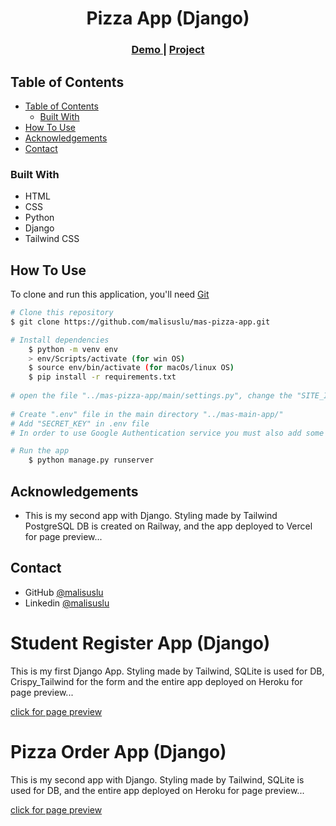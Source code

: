 <!-- Please update value in the {}  -->

<h1 align="center">Pizza App (Django)</h1>


<div align="center">
  <h3>
    <a href="https://mas-pizza-app.vercel.app/">
      Demo
    </a>
     | 
    <a href="https://github.com/malisuslu/mas-pizza-app/">
      Project
    </a>
 
  </h3>
</div>

<!-- TABLE OF CONTENTS -->

## Table of Contents

- [Table of Contents](#table-of-contents)
  - [Built With](#built-with)
- [How To Use](#how-to-use)
- [Acknowledgements](#acknowledgements)
- [Contact](#contact)

<!-- OVERVIEW -->

<!-- ## Overview

![screenshot](todo.PNG) -->

### Built With

<!-- This section should list any major frameworks that you built your project using. Here are a few examples.-->

- HTML
- CSS
- Python
- Django
- Tailwind CSS

## How To Use

<!-- This is an example, please update according to your application -->

To clone and run this application, you'll need [Git](https://git-scm.com) 
```bash
# Clone this repository
$ git clone https://github.com/malisuslu/mas-pizza-app.git

# Install dependencies
    $ python -m venv env
    > env/Scripts/activate (for win OS)
    $ source env/bin/activate (for macOs/linux OS)
    $ pip install -r requirements.txt
    
# open the file "../mas-pizza-app/main/settings.py", change the "SITE_ID" value from "2" to "1"(if exists) and change the DEBUG value from "False" to "True" and save the file.
    
# Create ".env" file in the main directory "../mas-main-app/"
# Add "SECRET_KEY" in .env file
# In order to use Google Authentication service you must also add some valid "GOOGLE_CLIENT_ID" and "GOOGLE_CLIENT_SECRET"(if any)

# Run the app
    $ python manage.py runserver
```

## Acknowledgements
- This is my second app with Django. Styling made by Tailwind PostgreSQL DB is created on Railway, and the app deployed to Vercel for page preview...

## Contact

- GitHub [@malisuslu](https://github.com/malisuslu)
- Linkedin [@malisuslu](https://www.linkedin.com/in/malisuslu/)














# Student Register App (Django)

This is my first Django App. Styling made by Tailwind, SQLite is used for DB, Crispy_Tailwind for the form and the entire app deployed on Heroku for page preview...

[click for page preview](https://mas-register-app.herokuapp.com/)

# Pizza Order App (Django)

This is my second app with Django. Styling made by Tailwind, SQLite is used for DB, and the entire app deployed on Heroku for page preview...

[click for page preview](https://mas-pizza-app.vercel.app/)
